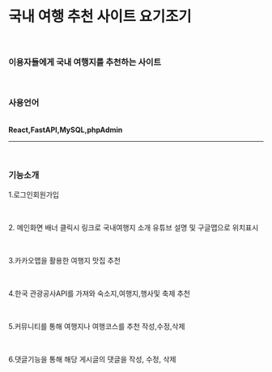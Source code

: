 <h1>국내 여행 추천 사이트 요기조기</h1><br>

<h3>이용자들에게 국내 여행지를 추천하는 사이트</h3><br>
<h3>사용언어</h3><br>
<b>React,FastAPI,MySQL,phpAdmin</b><br>
<hr><br>
<h3>기능소개</h3>
<p>1.로그인회원가입</p><br>
<p>2. 메인화면 배너 클릭시 링크로 국내여행지 소개 유튜브 설명 및 구글맵으로 위치표시</p><br>
<p>3.카카오맵을 활용한 여행지 맛집 추천</p><br>
<p>4.한국 관광공사API를 가져와 숙소지,여행지,행사및 축제 추천</p><br>
<p>5.커뮤니티를 통해 여행지나 여행코스를 추천 작성,수정,삭제</p><br>
<p>6.댓글기능을 통해 해당 게시글의 댓글을 작성, 수정, 삭제</p><br>
